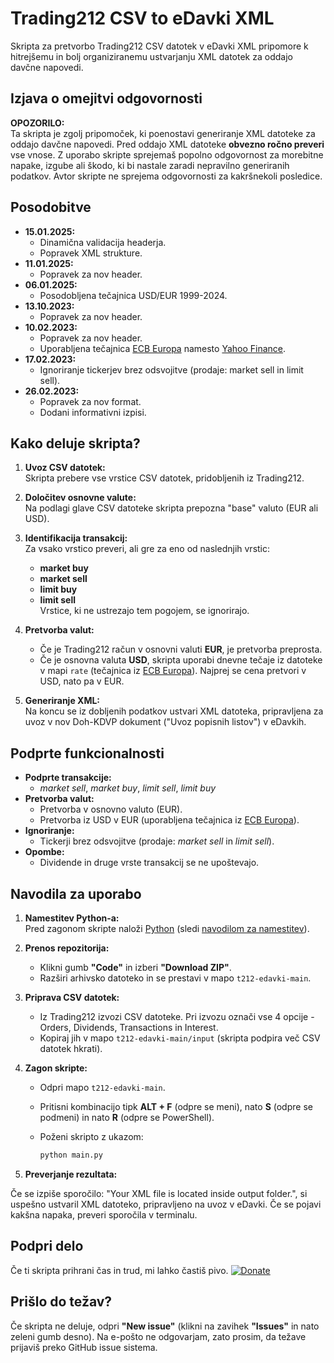 # Trading212 CSV to eDavki XML

Skripta za pretvorbo Trading212 CSV datotek v eDavki XML pripomore k hitrejšemu in bolj organiziranemu ustvarjanju XML datotek za oddajo davčne napovedi.

## Izjava o omejitvi odgovornosti

**OPOZORILO:**  
Ta skripta je zgolj pripomoček, ki poenostavi generiranje XML datoteke za oddajo davčne napovedi. Pred oddajo XML datoteke **obvezno ročno preveri** vse vnose. Z uporabo skripte sprejemaš popolno odgovornost za morebitne napake, izgube ali škodo, ki bi nastale zaradi nepravilno generiranih podatkov. Avtor skripte ne sprejema odgovornosti za kakršnekoli posledice.

## Posodobitve

- **15.01.2025:**  
  - Dinamična validacija headerja.
  - Popravek XML strukture.
- **11.01.2025:**  
  - Popravek za nov header.
- **06.01.2025:**  
  - Posodobljena tečajnica USD/EUR 1999-2024.
- **13.10.2023:**  
  - Popravek za nov header.
- **10.02.2023:**  
  - Popravek za nov header.
  - Uporabljena tečajnica [ECB Europa](https://www.ecb.europa.eu/stats/eurofxref/eurofxref-hist.xml) namesto [Yahoo Finance](https://finance.yahoo.com/quote/EUR%3DX/history?p=EUR%3DX).
- **17.02.2023:**  
  - Ignoriranje tickerjev brez odsvojitve (prodaje: market sell in limit sell).
- **26.02.2023:**  
  - Popravek za nov format.
  - Dodani informativni izpisi.

## Kako deluje skripta?

1. **Uvoz CSV datotek:**  
   Skripta prebere vse vrstice CSV datotek, pridobljenih iz Trading212.
   
2. **Določitev osnovne valute:**  
   Na podlagi glave CSV datoteke skripta prepozna "base" valuto (EUR ali USD).

3. **Identifikacija transakcij:**  
   Za vsako vrstico preveri, ali gre za eno od naslednjih vrstic:
   - **market buy**
   - **market sell**
   - **limit buy**
   - **limit sell**  
   Vrstice, ki ne ustrezajo tem pogojem, se ignorirajo.

4. **Pretvorba valut:**  
   - Če je Trading212 račun v osnovni valuti **EUR**, je pretvorba preprosta.
   - Če je osnovna valuta **USD**, skripta uporabi dnevne tečaje iz datoteke v mapi `rate` (tečajnica iz [ECB Europa](https://www.ecb.europa.eu/stats/eurofxref/eurofxref-hist.xml)). Najprej se cena pretvori v USD, nato pa v EUR.
   
5. **Generiranje XML:**  
   Na koncu se iz dobljenih podatkov ustvari XML datoteka, pripravljena za uvoz v nov Doh-KDVP dokument ("Uvoz popisnih listov") v eDavkih.

## Podprte funkcionalnosti

- **Podprte transakcije:**  
  - *market sell*, *market buy*, *limit sell*, *limit buy*
- **Pretvorba valut:**  
  - Pretvorba v osnovno valuto (EUR).
  - Pretvorba iz USD v EUR (uporabljena tečajnica iz [ECB Europa](https://www.ecb.europa.eu/stats/eurofxref/eurofxref-hist.xml)).
- **Ignoriranje:**  
  - Tickerji brez odsvojitve (prodaje: *market sell* in *limit sell*).
- **Opombe:**  
  - Dividende in druge vrste transakcij se ne upoštevajo.

## Navodila za uporabo

1. **Namestitev Python-a:**  
   Pred zagonom skripte naloži [Python](https://www.python.org/downloads/windows/) (sledi [navodilom za namestitev](https://realpython.com/installing-python/)).

2. **Prenos repozitorija:**  
   - Klikni gumb **"Code"** in izberi **"Download ZIP"**.
   - Razširi arhivsko datoteko in se prestavi v mapo `t212-edavki-main`.

3. **Priprava CSV datotek:**  
   - Iz Trading212 izvozi CSV datoteke. Pri izvozu označi vse 4 opcije - Orders, Dividends, Transactions in Interest.
   - Kopiraj jih v mapo `t212-edavki-main/input` (skripta podpira več CSV datotek hkrati).

4. **Zagon skripte:**  
   - Odpri mapo `t212-edavki-main`.
   - Pritisni kombinacijo tipk **ALT + F** (odpre se meni), nato **S** (odpre se podmeni) in nato **R** (odpre se PowerShell).
   - Poženi skripto z ukazom:

     ```bash
     python main.py
     ```

5. **Preverjanje rezultata:** 
 
Če se izpiše sporočilo: "Your XML file is located inside output folder.", si uspešno ustvaril XML datoteko, pripravljeno na uvoz v eDavki. Če se pojavi kakšna napaka, preveri sporočila v terminalu.

## Podpri delo

Če ti skripta prihrani čas in trud, mi lahko častiš pivo.
[![Donate](https://img.shields.io/badge/Donate-PayPal-green.svg)](https://www.paypal.com/cgi-bin/webscr?cmd=_s-xclick&hosted_button_id=HP6Z34ASADB4Y)

## Prišlo do težav?

Če skripta ne deluje, odpri **"New issue"** (klikni na zavihek **"Issues"** in nato zeleni gumb desno). Na e-pošto ne odgovarjam, zato prosim, da težave prijaviš preko GitHub issue sistema.
